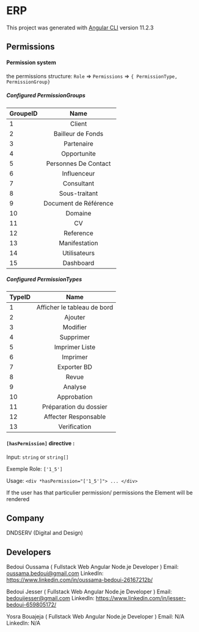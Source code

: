 # ERP

This project was generated with [Angular CLI](https://github.com/angular/angular-cli) version 11.2.3

## Permissions
####  Permission system
the permissions structure: `Role` => `Permissions` => `{ PermissionType, PermissionGroup}`

##### Configured PermissionGroups
| GroupeID      | Name          |
| ------------- |:-------------:|
|1| Client|
|2| Bailleur de Fonds|
|3| Partenaire|
|4| Opportunite|
|5| Personnes De Contact|
|6| Influenceur|
|7| Consultant|
|8| Sous-traitant|
|9| Document de Référence|
|10| Domaine|
|11| CV|
|12| Reference|
|13| Manifestation|
|14| Utilisateurs|
|15| Dashboard|

##### Configured PermissionTypes
| TypeID      | Name          |
| ------------- |:-------------:|
|1| Afficher le tableau de bord|
|2| Ajouter|
|3| Modifier|
|4| Supprimer|
|5| Imprimer Liste|
|6| Imprimer|
|7| Exporter BD|
|8| Revue|
|9| Analyse|
|10| Approbation|
|11| Préparation du dossier|
|12| Affecter Responsable|
|13| Verification|

####  `[hasPermission]` directive :

  Input: `string` or `string[]`

  Exemple Role: `['1_5']`

  Usage: `<div *hasPermission="['1_5']"> ... </div>`

  If the user has that particulier permission/ permissions the Element will be rendered

## Company 

DNDSERV (Digital and Design)

## Developers 
Bedoui Oussama ( Fullstack Web Angular Node.je Developer ) 
    Email: oussama.bedoui@gmail.com
    LinkedIn: https://www.linkedin.com/in/oussama-bedoui-26167212b/

Bedoui Jesser ( Fullstack Web Angular Node.je Developer )
    Email: bedouijesser@gmail.com
    LinkedIn: https://www.linkedin.com/in/jesser-bedoui-659805172/

Yosra Bouajeja ( Fullstack Web Angular Node.je Developer )
    Email: N/A
    LinkedIn: N/A
    
